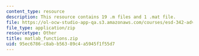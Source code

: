 ```yaml
---
content_type: resource
description: This resource contains 19 .m files and 1 .mat file.
file: https://ol-ocw-studio-app-qa.s3.amazonaws.com/courses/esd-342-advanced-system-architecture-spring-2006/95ec6786c8abb56389c4a5945f1f55d7_matlab_functions.zip
file_type: application/zip
resourcetype: Other
title: matlab_functions.zip
uid: 95ec6786-c8ab-b563-89c4-a5945f1f55d7
---
```

